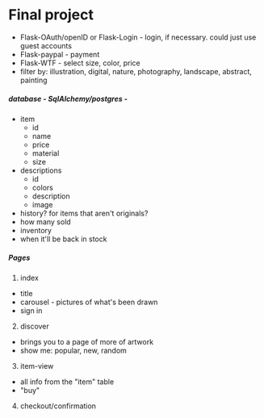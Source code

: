 # Final project


* Flask-OAuth/openID or Flask-Login - login, if necessary. could just use guest accounts
* Flask-paypal - payment
* Flask-WTF - select size, color, price
 * filter by: illustration, digital, nature, photography, landscape, abstract, painting


##### database - SqlAlchemy/postgres - 
* item
  * id
  * name
  * price
  * material
  * size
* descriptions
  * id 
  * colors
  * description
  * image
* history? for items that aren't originals?
 * how many sold
 * inventory
 * when it'll be back in stock


##### Pages
1. index
 * title
 * carousel - pictures of what's been drawn
 * sign in
2. discover
 * brings you to a page of more of artwork
 * show me: popular, new, random
3. item-view
 * all info from the "item" table
 * "buy"
4. checkout/confirmation

